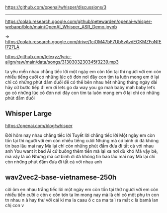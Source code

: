 https://github.com/openai/whisper/discussions/3



- - -

https://colab.research.google.com/github/petewarden/openai-whisper-webapp/blob/main/OpenAI_Whisper_ASR_Demo.ipynb

=> https://colab.research.google.com/drive/1ciOM47bF7Ub5vAvdEGKMZFoNfEl727LA


https://github.com/telexyz/lyric-align/raw/main/data/songs/3130303230345f3239.mp3

ta yêu mến nhau chẳng tiếc lời một ngày em còn tồn tại thì người với em còn nhiều tiếng cười có những lúc cô đơn nơi đây con tim ta luôn mong em ở lại chỉ có những phút đắm đuối để có thể bên nhau hết những tháng ngày dài hãy cứ bước tiếp đi em ơi lets go da way you go mah baby mah baby let’s go có những lúc cô đơn nơi đây con tim ta luôn mong em ở lại chỉ có những phút đắm đuối

## Whisper Large

https://openai.com/blog/whisper

Đời hôm nay nhau chẳng tiếc lời Tuyết lời chẳng tiếc lời Một ngày em còn tồn tại thì người với em còn nhiều tiếng cười Nhưng mà cơ bình ơi đã không tin bao lâu mai nay Mà lại chỉ còn những phút đầm đưa đi tất cả với nhau anh You want it bad Ai cứ buông thêm tiền mà lại xa nơi dù khó Mà vậy bè, mà vậy là xô Nhưng mà cơ bình ơi đã không tin bao lâu mai nay Mà lại chỉ còn những phút đầm đưa đi tất cả với nhau anh


## wav2vec2-base-vietnamese-250h

cời ôm en nhau trẳng tiếc lời một ngày em còn tồn tại thừ người với em còn nhiều tiền cười c cờn c côn tơn ta lm mong nay mà là chỉ có một phụ tn con tn nhau n à hay thư với cái ki ma la caau ô c ca ma ta ì ra mắt c là bamà lan chị con v